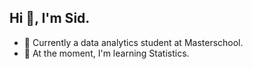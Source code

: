 ## Hi 👋, I'm Sid.
- 🔭 Currently a data analytics student at Masterschool.
- 🌱 At the moment, I'm learning Statistics.

<!--
**siddeq-asmad/siddeq-asmad** is a ✨ _special_ ✨ repository because its `README.md` (this file) appears on your GitHub profile.


![Static Badge](https://img.shields.io/badge/Excel-Analyst-green?logo=microsoftexcel&color=217346)
![Static Badge](https://img.shields.io/badge/Python-Explorer-blue?logo=python&logoColor=white&color=FFD343),
![Static Badge](https://img.shields.io/badge/SQL-Specialist-blue?logo=postgresql&logoColor=white&color=336791)
![Static Badge](https://img.shields.io/badge/Tableau-Elucidator-orange?logo=tableau&logoColor=white&color=E97627)

Here are some ideas to get you started:

 ...
- ...
- 👯 I’m looking to collaborate on ...
- 🤔 I’m looking for help with ...
- 💬 Ask me about ...
- 📫 How to reach me: ...
- 😄 Pronouns: ...
- ⚡ Fun fact: ...
-->
